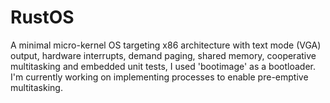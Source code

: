 # RustOS

A minimal micro-kernel OS targeting x86 architecture with text mode (VGA) output, hardware interrupts, demand paging, shared memory,
cooperative multitasking and embedded unit tests, I used 'bootimage' as a bootloader. I'm currently working on implementing processes to enable pre-emptive multitasking. 
